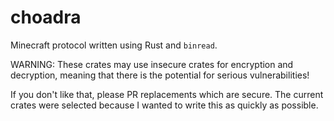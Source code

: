 choadra
=======
Minecraft protocol written using Rust and `binread`.

WARNING: These crates may use insecure crates for encryption and decryption,
meaning that there is the potential for serious vulnerabilities!

If you don't like that, please PR replacements which are secure. The current
crates were selected because I wanted to write this as quickly as possible.

